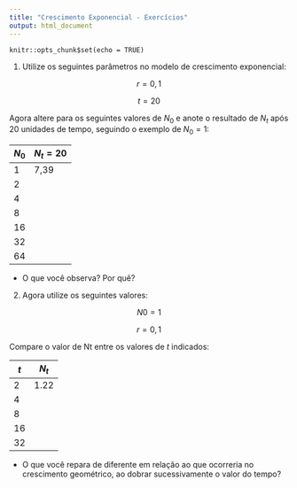 ```yaml
---
title: "Crescimento Exponencial - Exercícios"
output: html_document
---
```


```{r setup, include=FALSE}
knitr::opts_chunk$set(echo = TRUE)
```

1) Utilize os seguintes parâmetros no modelo de crescimento exponencial: 

$$r = 0,1$$

$$t = 20$$

Agora altere para os seguintes valores de $N_0$ e anote o resultado de $N_t$ após $20$ unidades de tempo, seguindo o exemplo de $N_0=1$:

| $N_0$   | $N_{t}=20$    |
|--------------- | --------------- |
| 1   | 7,39 |
| 2   | |
| 4   | |
| 8   | |
| 16  | |
| 32  | |
| 64  | |

- O que você observa? Por quê?

2) Agora utilize os seguintes valores:

$$N0 = 1$$

$$r = 0,1$$ 

Compare o valor de Nt entre os valores de $t$ indicados:

| $t$   | $N_t$    |
|--------------- | --------------- |
| 2   | 1.22 |
| 4   |   |
| 8   |   |
| 16  |   |
| 32  |   |

- O que você repara de diferente em relação ao que ocorreria no crescimento geométrico, ao dobrar sucessivamente o valor do tempo?
